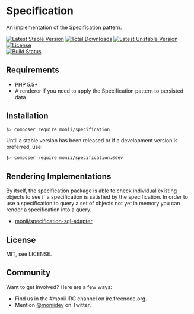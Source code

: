 Specification
=============

An implementation of the Specification pattern.

[![Latest Stable Version](https://poser.pugx.org/monii/specification/v/stable)](https://packagist.org/packages/monii/specification)
[![Total Downloads](https://poser.pugx.org/monii/specification/downloads)](https://packagist.org/packages/monii/specification)
[![Latest Unstable Version](https://poser.pugx.org/monii/specification/v/unstable)](https://packagist.org/packages/monii/specification)
[![License](https://poser.pugx.org/monii/specification/license)](https://packagist.org/packages/monii/specification)
<br>
[![Build Status](https://travis-ci.org/monii/monii-specification.svg?branch=master)](https://travis-ci.org/monii/monii-specification)


Requirements
------------

 * PHP 5.5+
 * A renderer if you need to apply the Specification pattern to persisted data


Installation
------------

```bash
$> composer require monii/specification
```

Until a stable version has been released or if a development version is preferred, use:

```bash
$> composer require monii/specification:@dev
```

Rendering Implementations
-------------------------

By itself, the specification package is able to check individual existing objects to see if a specification is
satisfied by the specification. In order to use a specification to query a set of objects not yet in memory
you can render a specification into a query.

 * [monii/specification-sql-adapter](https://github.com/monii/monii-specification-sql-adapter)


License
-------

MIT, see LICENSE.


Community
---------

Want to get involved? Here are a few ways:

 * Find us in the #monii IRC channel on irc.freenode.org.
 * Mention [@moniidev](https://twitter.com/moniidev) on Twitter.
